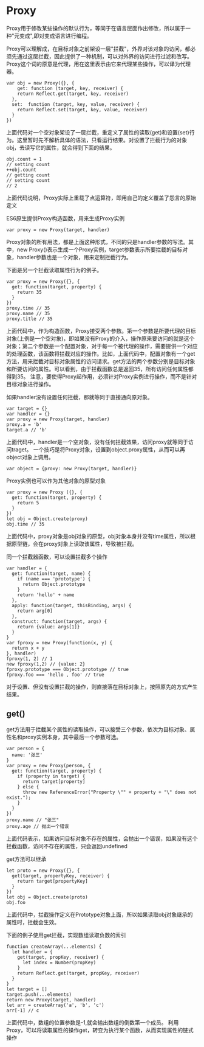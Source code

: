 # Proxy
Proxy用于修改某些操作的默认行为，等同于在语言层面作出修改，所以属于一种"元变成",即对变成语言进行编程。

Proxy可以理解成，在目标对象之前架设一层"拦截"，外界对该对象的访问，都必须先通过这层拦截，因此提供了一种机制，可以对外界的访问进行过滤和改写。Proxy这个词的原意是代理，用在这里表示由它来代理某些操作，可以译为代理器。
```
var obj = new Proxy({}, {
	get: function (target, key, receiver) {
    return Reflect.get(target, key, receiver)
  },
  set:  function (target, key, value, receiver) {
    return Reflect.set(target, key, value, receiver)
  }
})
```
上面代码对一个空对象架设了一层拦截，重定义了属性的读取(get)和设置(set)行为。这里暂时先不解析具体的语法，只看运行结果。对设置了拦截行为的对象obj，去读写它的属性，就会得到下面的结果。
```
obj.count = 1
// setting count
++obj.count
// getting count
// setting count
// 2
```
上面代码说明，Proxy实际上重载了点运算符，即用自己的定义覆盖了怨言的原始定义

ES6原生提供Proxy构造函数，用来生成Proxy实例
```
var proxy = new Proxy(target, handler)
```
Proxy对象的所有用法，都是上面这种形式，不同的只是handler参数的写法。其中，new Proxy()表示生成一个Proxy实例，target参数表示所要拦截的目标对象，handler参数也是一个对象，用来定制拦截行为。

下面是另一个拦截读取属性行为的例子。
```
var proxy = new Proxy({}, {
  get: function(target, property) {
    return 35
  }
})
proxy.time // 35
proxy.name // 35
proxy.title // 35
```
上面代码中，作为构造函数，Proxy接受两个参数。第一个参数是所要代理的目标对象(上例是一个空对象)，即如果没有Proxy的介入，操作原来要访问的就是这个对象；第二个参数是一个配置对象，对于每一个被代理的操作，需要提供一个对应的处理函数，该函数将拦截对应的操作。比如，上面代码中，配置对象有一个get方法，用来拦截对目标对象属性的访问请求。get方法的两个参数分别是目标对象和所要访问的属性。可以看到，由于拦截函数总是返回35，所有访问任何属性都得到35。
注意，要使得Proxy起作用，必须针对Proxy实例进行操作，而不是针对目标对象进行操作。

如果handler没有设置任何拦截，那就等同于直接通向原对象。
```
var target = {}
var handler = {}
var proxy = new Proxy(target, handler)
proxy.a = 'b'
target.a // 'b'
```
上面代码中，handler是一个空对象，没有任何拦截效果，访问proxy就等同于访问traget。
一个技巧是将Proxy对象，设置到object.proxy属性，从而可以再object对象上调用。
```
var object = {proxy: new Proxy(target, handler)}
```
Proxy实例也可以作为其他对象的原型对象
```
var proxy = new Proxy ({}, {
  get: function(target, property) {
    return 5
  }
})
let obj = Object.create(proxy)
obj.time // 35
```
上面代码中，proxy对象是obj对象的原型，obj对象本身并没有time属性，所以根据原型链，会在proxy对象上读取该属性，导致被拦截。

同一个拦截器函数，可以设置拦截多个操作
```
var handler = {
  get: function(target, name) {
    if (name === 'prototype') {
      return Object.prototype
    }
    return 'hello' + name
  },
  apply: function(target, thisBinding, args) {
    return arg[0]
  },
  construct: function(target, args) {
    return {value: args[1]}
  }
}
var fproxy = new Proxy(function(x, y) {
  return x + y
}, handler)
fproxy(1, 2) // 1
new fproxy(1,2) // {value: 2}
fproxy.prototype === Object.prototype // true
fproxy.foo === 'hello , foo' // true
```
对于设置、但没有设置拦截的操作，则直接落在目标对象上，按照原先的方式产生结果。

## get()
get方法用于拦截某个属性的读取操作，可以接受三个参数，依次为目标对象、属性名和proxy实例本身，其中最后一个参数可选。

```
var person = {
  name: '张三'
}
var proxy = new Proxy(person, {
  get: function(target, property) {
    if (property in target) {
      return target[property]
    } else {
      throw new ReferenceError("Property \"" + property + "\" does not exist.");
    }
  }
})
proxy.name // "张三"
proxy.age // 抛出一个错误
```
上面代码表示，如果访问目标对象不存在的属性，会抛出一个错误，如果没有这个拦截函数，访问不存在的属性，只会返回undefined

get方法可以继承
```
let proto = new Proxy({}, {
  get(target, propertyKey, receiver) {
    return target[propertyKey]
  }
})
let obj = Object.create(proto)
obj.foo
```
上面代码中，拦截操作定义在Prototype对象上面，所以如果读取obj对象继承的属性时，拦截会生效。

下面的例子使用get拦截，实现数组读取负数的索引
```
function createArray(...elements) {
  let handler = {
    get(target, propKey, receiver) {
      let index = Number(propKey)
    }
    return Reflect.get(target, propKey, receiver)
  }
}
let target = []
target.push(...elements)
return new Proxy(target, handler)
let arr = createArray('a', 'b', 'c')
arr[-1] // c
```
上面代码中，数组的位置参数是-1,就会输出数组的倒数第一个成员。
利用Proxy，可以将读取属性的操作get，转变为执行某个函数，从而实现属性的链式操作